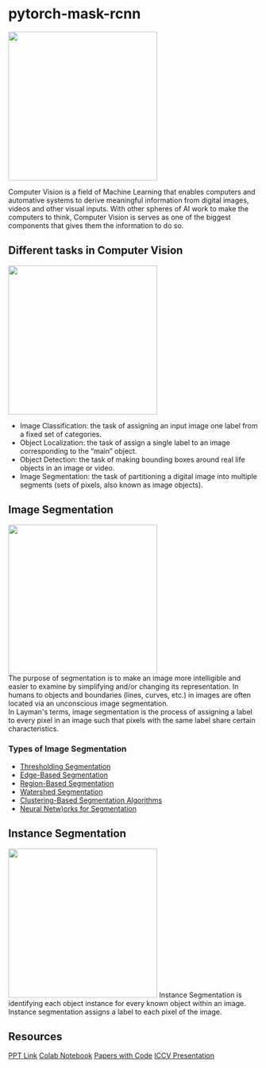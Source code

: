 # pytorch-mask-rcnn
<img src = "https://e7ade002-a-62cb3a1a-s-sites.googlegroups.com/site/ticketlabdocumentation/computer-vision/wordcloud.png?attachauth=ANoY7co1xcWxRrxwGOi6gj9JwsUf4DTgbS0ppbpy2L7Hh75Trd0DEPd7GLWBE3pg5Kt4vFIcsqYuTlmxCrc0PHkGH8tcZNWRo3RPjUZg33a_ZRStOh224htO-OdnJv_hMsyvXv3SxDRp-zEYi5owSCQJ9_r-Nbf9WLik-boRYg7yl482hq-l6dvY0y851GBcG7l6kIicz24GDnq-hNJLvhhR-8rGmHtHaLFYOpUa_smo_OvY_5zrGoPb6cWxZTh4eyGegUFKguDt&attredirects=0" height="300px">
<br>

Computer Vision is a field of Machine Learning that enables computers and automative systems to derive meaningful information from digital images, videos and other visual inputs. With other spheres of AI work to make the computers to think, Computer Vision is serves as one of the biggest components that gives them the information to do so.
## Different tasks in Computer Vision
<img src = "https://i.loli.net/2017/09/12/59b6d0529299e.png" height = "300px">
<br>

- Image Classification: the task of assigning an input image one label from a fixed set of categories.
- Object Localization: the task of assign a single label to an image corresponding to the “main” object.
- Object Detection: the task of making bounding boxes around real life objects in an image or video.
- Image Segmentation: the task of partitioning a digital image into multiple segments (sets of pixels, also known as image objects).
## Image Segmentation
<img src = "https://gts.ai/wp-content/uploads/2019/05/Sementic-Segmentation.jpg" height = "300px"><br>
The purpose of segmentation is to make an image more intelligible and easier to examine by simplifying and/or changing its representation. In humans to objects and boundaries (lines, curves, etc.) in images are often located via an unconscious image segmentation.<br>
In Layman's terms, image segmentation is the process of assigning a label to every pixel in an image such that pixels with the same label share certain characteristics.

### Types of Image Segmentation
- [Thresholding Segmentation](https://www.analytixlabs.co.in/blog/what-is-image-segmentation#method1)
- [Edge-Based Segmentation](https://www.analytixlabs.co.in/blog/what-is-image-segmentation#method2)
- [Region-Based Segmentation](https://www.analytixlabs.co.in/blog/what-is-image-segmentation#method3)
- [Watershed Segmentation](https://www.analytixlabs.co.in/blog/what-is-image-segmentation#method5)
- [Clustering-Based Segmentation Algorithms](https://www.analytixlabs.co.in/blog/what-is-image-segmentation#method4)
- [Neural Netw)orks for Segmentation](https://www.analytixlabs.co.in/blog/what-is-image-segmentation#method6)

## Instance  Segmentation
<img src = "https://miro.medium.com/max/2000/1*JpMn7MNESnA3lYmpdIcpUw.png" height = "300px">
Instance Segmentation is identifying each object instance for every known object within an image. Instance segmentation assigns a label to each pixel of the image.

## Resources
[PPT Link](https://docs.google.com/presentation/d/1t7u_gatm86AICuacH789ijvXLa2qngtvb9z9oJKXMas/edit?usp=sharing)
[Colab Notebook](https://colab.research.google.com/drive/11014_9Loz6AfTFjAAZRt7r1KbvRHkvBW?usp=sharing)
[Papers with Code](https://paperswithcode.com/paper/mask-r-cnn)
[ICCV Presentation](https://www.youtube.com/watch?v=g7z4mkfRjI4)
